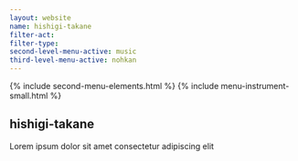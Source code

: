```yaml
---
layout: website
name: hishigi-takane 
filter-act: 
filter-type: 
second-level-menu-active: music
third-level-menu-active: nohkan
---
```


{% include second-menu-elements.html %}
{% include menu-instrument-small.html %}

<main class="page-content">
  <div class="text-container">
    <h2>hishigi-takane</h2>
    <p>Lorem ipsum dolor sit amet consectetur adipiscing elit</p>
  </div>
</main>
